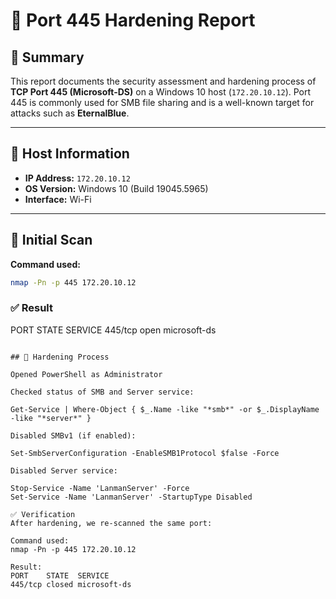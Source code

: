 # 🔐 Port 445 Hardening Report

## 🧾 Summary

This report documents the security assessment and hardening process of **TCP Port 445 (Microsoft-DS)** on a Windows 10 host (`172.20.10.12`). Port 445 is commonly used for SMB file sharing and is a well-known target for attacks such as **EternalBlue**.

---

## 📍 Host Information

- **IP Address:** `172.20.10.12`
- **OS Version:** Windows 10 (Build 19045.5965)
- **Interface:** Wi-Fi

---

## 🔎 Initial Scan

**Command used:**
```bash
nmap -Pn -p 445 172.20.10.12

```
### ✅ Result
PORT    STATE SERVICE
445/tcp open  microsoft-ds
```

## 🔧 Hardening Process

Opened PowerShell as Administrator

Checked status of SMB and Server service:

Get-Service | Where-Object { $_.Name -like "*smb*" -or $_.DisplayName -like "*server*" }

Disabled SMBv1 (if enabled):

Set-SmbServerConfiguration -EnableSMB1Protocol $false -Force

Disabled Server service:

Stop-Service -Name 'LanmanServer' -Force
Set-Service -Name 'LanmanServer' -StartupType Disabled

✅ Verification
After hardening, we re-scanned the same port:

Command used:
nmap -Pn -p 445 172.20.10.12

Result:
PORT    STATE  SERVICE
445/tcp closed microsoft-ds




